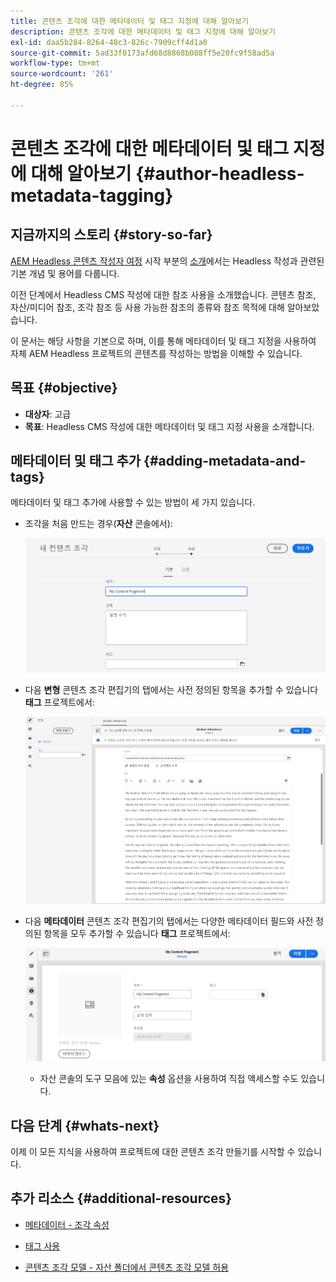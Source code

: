 ```yaml
---
title: 콘텐츠 조각에 대한 메타데이터 및 태그 지정에 대해 알아보기
description: 콘텐츠 조각에 대한 메타데이터 및 태그 지정에 대해 알아보기
exl-id: daa5b284-8264-48c3-826c-7909cff4d1a0
source-git-commit: 5ad33f0173afd68d8868b088ff5e20fc9f58ad5a
workflow-type: tm+mt
source-wordcount: '261'
ht-degree: 85%

---
```


# 콘텐츠 조각에 대한 메타데이터 및 태그 지정에 대해 알아보기 {#author-headless-metadata-tagging}

## 지금까지의 스토리 {#story-so-far}

[AEM Headless 콘텐츠 작성자 여정](overview.md) 시작 부분의 [소개](introduction.md)에서는 Headless 작성과 관련된 기본 개념 및 용어를 다룹니다.

이전 단계에서 Headless CMS 작성에 대한 참조 사용을 소개했습니다. 콘텐츠 참조, 자산/미디어 참조, 조각 참조 등 사용 가능한 참조의 종류와 참조 목적에 대해 알아보았습니다.

이 문서는 해당 사항을 기본으로 하며, 이를 통해 메타데이터 및 태그 지정을 사용하여 자체 AEM Headless 프로젝트의 콘텐츠를 작성하는 방법을 이해할 수 있습니다.

## 목표 {#objective}

* **대상자**: 고급
* **목표**: Headless CMS 작성에 대한 메타데이터 및 태그 지정 사용을 소개합니다.

## 메타데이터 및 태그 추가 {#adding-metadata-and-tags}

메타데이터 및 태그 추가에 사용할 수 있는 방법이 세 가지 있습니다.

* 조각을 처음 만드는 경우(**자산** 콘솔에서):

  ![새 콘텐츠 조각 만들기 - 이름 입력](/help/journey-headless/author/assets/headless-journey-author-content-fragment-03.png)

* 다음 **변형** 콘텐츠 조각 편집기의 탭에서는 사전 정의된 항목을 추가할 수 있습니다 **태그** 프로젝트에서:

  ![콘텐츠 조각 편집기 - Alaska Spirits](/help/journey-headless/author/assets/headless-journey-author-content-fragment-05.png)

* 다음 **메타데이터** 콘텐츠 조각 편집기의 탭에서는 다양한 메타데이터 필드와 사전 정의된 항목을 모두 추가할 수 있습니다 **태그** 프로젝트에서:

  ![콘텐츠 조각 편집기 - 메타데이터](/help/journey-headless/author/assets/headless-journey-author-metadata-01.png)

   * 자산 콘솔의 도구 모음에 있는 **속성** 옵션을 사용하여 직접 액세스할 수도 있습니다.

## 다음 단계 {#whats-next}

이제 이 모든 지식을 사용하여 프로젝트에 대한 콘텐츠 조각 만들기를 시작할 수 있습니다.

## 추가 리소스 {#additional-resources}

* [메타데이터 - 조각 속성](/help/sites-cloud/administering/content-fragments/content-fragments-metadata.md)

* [태그 사용](/help/sites-cloud/authoring/features/tags.md)

* [콘텐츠 조각 모델 - 자산 폴더에서 콘텐츠 조각 모델 허용](/help/sites-cloud/administering/content-fragments/content-fragments-models.md#allowing-content-fragment-models-assets-folder)
